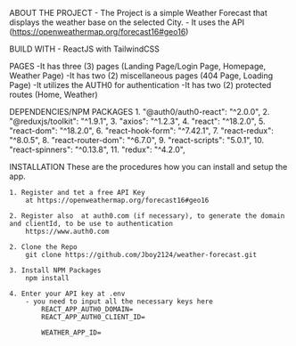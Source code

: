 ABOUT THE PROJECT
    - The Project is a simple Weather Forecast that displays the weather base on the selected City.
    - It uses the API (https://openweathermap.org/forecast16#geo16)


BUILD WITH
    - ReactJS with TailwindCSS


PAGES 
    -It has three (3) pages (Landing Page/Login Page, Homepage, Weather Page)
    -It has two (2) miscellaneous pages (404 Page, Loading Page)
    -It utilizes the AUTH0 for authentication
    -It has two (2) protected routes (Home, Weather)


DEPENDENCIES/NPM PACKAGES
    1. "@auth0/auth0-react": "^2.0.0",
    2. "@reduxjs/toolkit": "^1.9.1",
    3. "axios": "^1.2.3",
    4. "react": "^18.2.0",
    5. "react-dom": "^18.2.0",
    6. "react-hook-form": "^7.42.1",
    7. "react-redux": "^8.0.5",
    8. "react-router-dom": "^6.7.0",
    9. "react-scripts": "5.0.1",
    10. "react-spinners": "^0.13.8",
    11. "redux": "^4.2.0",


INSTALLATION
    These are the procedures how you can install and setup the app.

    1. Register and tet a free API Key 
        at https://openweathermap.org/forecast16#geo16
    
    2. Register also  at auth0.com (if necessary), to generate the domain and clientId, to be use to authentication
        https://www.auth0.com

    2. Clone the Repo 
        git clone https://github.com/Jboy2124/weather-forecast.git

    3. Install NPM Packages
        npm install

    4. Enter your API key at .env
        - you need to input all the necessary keys here
            REACT_APP_AUTH0_DOMAIN=
            REACT_APP_AUTH0_CLIENT_ID=

            WEATHER_APP_ID=





